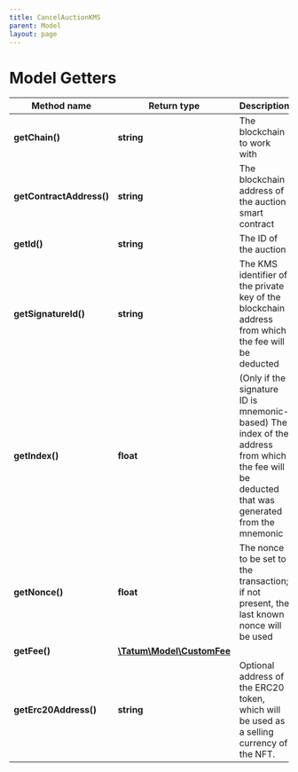 ```yaml
---
title: CancelAuctionKMS
parent: Model
layout: page
---
```


# Model Getters

Method name | Return type | Description | Notes
------------ | ------------- | ------------- | -------------
**getChain()** | **string** | The blockchain to work with |
**getContractAddress()** | **string** | The blockchain address of the auction smart contract |
**getId()** | **string** | The ID of the auction |
**getSignatureId()** | **string** | The KMS identifier of the private key of the blockchain address from which the fee will be deducted |
**getIndex()** | **float** | (Only if the signature ID is mnemonic-based) The index of the address from which the fee will be deducted that was generated from the mnemonic | [optional]
**getNonce()** | **float** | The nonce to be set to the transaction; if not present, the last known nonce will be used | [optional]
**getFee()** | [**\Tatum\Model\CustomFee**](../CustomFee) |  | [optional]
**getErc20Address()** | **string** | Optional address of the ERC20 token, which will be used as a selling currency of the NFT. | [optional]

